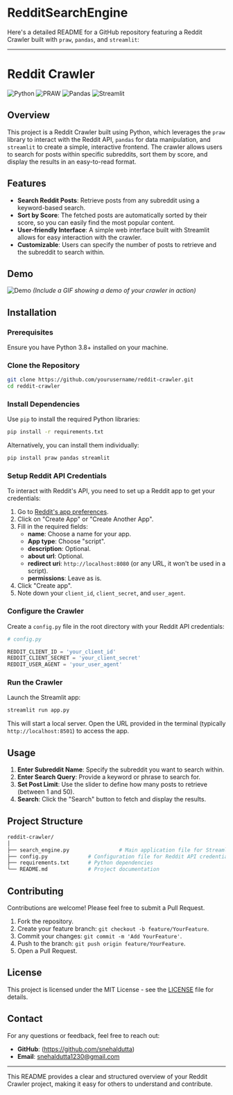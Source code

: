 # RedditSearchEngine
Here's a detailed README for a GitHub repository featuring a Reddit Crawler built with `praw`, `pandas`, and `streamlit`:

---

# Reddit Crawler

![Python](https://img.shields.io/badge/Python-3.8%2B-blue)
![PRAW](https://img.shields.io/badge/PRAW-7.5.0-brightgreen)
![Pandas](https://img.shields.io/badge/Pandas-1.3.3-orange)
![Streamlit](https://img.shields.io/badge/Streamlit-1.4.0-red)

## Overview

This project is a Reddit Crawler built using Python, which leverages the `praw` library to interact with the Reddit API, `pandas` for data manipulation, and `streamlit` to create a simple, interactive frontend. The crawler allows users to search for posts within specific subreddits, sort them by score, and display the results in an easy-to-read format.

## Features

- **Search Reddit Posts**: Retrieve posts from any subreddit using a keyword-based search.
- **Sort by Score**: The fetched posts are automatically sorted by their score, so you can easily find the most popular content.
- **User-friendly Interface**: A simple web interface built with Streamlit allows for easy interaction with the crawler.
- **Customizable**: Users can specify the number of posts to retrieve and the subreddit to search within.

## Demo

![Demo](demo.gif) *(Include a GIF showing a demo of your crawler in action)*

## Installation

### Prerequisites

Ensure you have Python 3.8+ installed on your machine.

### Clone the Repository

```bash
git clone https://github.com/yourusername/reddit-crawler.git
cd reddit-crawler
```

### Install Dependencies

Use `pip` to install the required Python libraries:

```bash
pip install -r requirements.txt
```

Alternatively, you can install them individually:

```bash
pip install praw pandas streamlit
```

### Setup Reddit API Credentials

To interact with Reddit's API, you need to set up a Reddit app to get your credentials:

1. Go to [Reddit's app preferences](https://www.reddit.com/prefs/apps).
2. Click on "Create App" or "Create Another App".
3. Fill in the required fields:
   - **name**: Choose a name for your app.
   - **App type**: Choose "script".
   - **description**: Optional.
   - **about url**: Optional.
   - **redirect uri**: `http://localhost:8080` (or any URL, it won't be used in a script).
   - **permissions**: Leave as is.
4. Click "Create app".
5. Note down your `client_id`, `client_secret`, and `user_agent`.

### Configure the Crawler

Create a `config.py` file in the root directory with your Reddit API credentials:

```python
# config.py

REDDIT_CLIENT_ID = 'your_client_id'
REDDIT_CLIENT_SECRET = 'your_client_secret'
REDDIT_USER_AGENT = 'your_user_agent'
```

### Run the Crawler

Launch the Streamlit app:

```bash
streamlit run app.py
```

This will start a local server. Open the URL provided in the terminal (typically `http://localhost:8501`) to access the app.

## Usage

1. **Enter Subreddit Name**: Specify the subreddit you want to search within.
2. **Enter Search Query**: Provide a keyword or phrase to search for.
3. **Set Post Limit**: Use the slider to define how many posts to retrieve (between 1 and 50).
4. **Search**: Click the "Search" button to fetch and display the results.

## Project Structure

```bash
reddit-crawler/
│
├── search_engine.py                # Main application file for Streamlit
├── config.py             # Configuration file for Reddit API credentials
├── requirements.txt      # Python dependencies
└── README.md             # Project documentation
```

## Contributing

Contributions are welcome! Please feel free to submit a Pull Request.

1. Fork the repository.
2. Create your feature branch: `git checkout -b feature/YourFeature`.
3. Commit your changes: `git commit -m 'Add YourFeature'`.
4. Push to the branch: `git push origin feature/YourFeature`.
5. Open a Pull Request.

## License

This project is licensed under the MIT License - see the [LICENSE](LICENSE) file for details.

## Contact

For any questions or feedback, feel free to reach out:

- **GitHub**: (https://github.com/snehaldutta)
- **Email**: snehaldutta1230@gmail.com

---

This README provides a clear and structured overview of your Reddit Crawler project, making it easy for others to understand and contribute.
